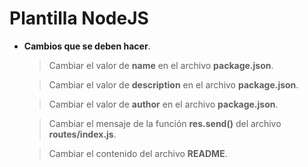 # Plantilla NodeJS
- **Cambios que se deben hacer**.
	> Cambiar el valor de **name** en el archivo **package.json**.

    > Cambiar el valor de **description** en el archivo **package.json**.

    > Cambiar el valor de **author** en el archivo **package.json**.

    > Cambiar el mensaje de la función **res.send()** del archivo **routes/index.js**.
    
    > Cambiar el contenido del archivo **README**.